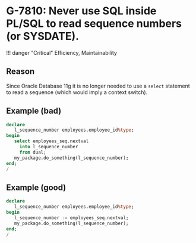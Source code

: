 # G-7810: Never use SQL inside PL/SQL to read sequence numbers (or SYSDATE).

!!! danger "Critical"
    Efficiency, Maintainability

## Reason

Since Oracle Database 11g it is no longer needed to use a `select` statement to read a sequence (which would imply a context switch).

## Example (bad)

``` sql
declare
   l_sequence_number employees.employee_id%type;
begin
   select employees_seq.nextval
     into l_sequence_number
     from dual;
   my_package.do_something(l_sequence_number);
end;
/
```

## Example (good)

``` sql
declare
   l_sequence_number employees.employee_id%type;
begin
   l_sequence_number := employees_seq.nextval;
   my_package.do_something(l_sequence_number);
end;
/
```